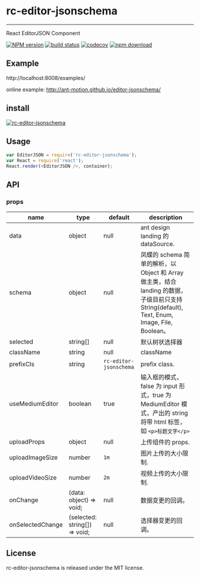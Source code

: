 # rc-editor-jsonschema
---

React EditorJSON Component

[![NPM version][npm-image]][npm-url]
[![build status][travis-image]][travis-url]
[![codecov](https://codecov.io/gh/ant-motion/editor-jsonschema/branch/master/graph/badge.svg)](https://codecov.io/gh/ant-motion/editor-jsonschema)
[![npm download][download-image]][download-url]

[npm-image]: http://img.shields.io/npm/v/rc-editor-jsonschema.svg?style=flat-square
[npm-url]: http://npmjs.org/package/rc-editor-jsonschema
[travis-image]: https://img.shields.io/travis/ant-motion/editor-jsonschema.svg?style=flat-square
[travis-url]: https://travis-ci.org/ant-motion/editor-jsonschema
[node-image]: https://img.shields.io/badge/node.js-%3E=_0.10-green.svg?style=flat-square
[node-url]: http://nodejs.org/download/
[download-image]: https://img.shields.io/npm/dm/rc-editor-jsonschema.svg?style=flat-square
[download-url]: https://npmjs.org/package/rc-editor-jsonschema

## Example

http://localhost:8008/examples/


online example: http://ant-motion.github.io/editor-jsonschema/


## install


[![rc-editor-jsonschema](https://nodei.co/npm/rc-editor-jsonschema.png)](https://npmjs.org/package/rc-editor-jsonschema)


## Usage

```js
var EditorJSON = require('rc-editor-jsonschema');
var React = require('react');
React.render(<EditorJSON />, container);
```

## API

### props

| name      | type           | default   | description    |
|-----------|----------------|-----------|----------------|
|  data     | object         | null      | ant design landing 的 dataSource.      |
|  schema   | object         | null      | 凤蝶的 schema 简单的解析，以 Object 和 Array 做主类，结合 landing 的数据，子级目前只支持 String(default), Text, Enum, Image, File, Boolean。     |
|  selected | string[]        | null      | 默认树状选择器    |
|  className | string        | null      | className    |
|  prefixCls | string        | `rc-editor-jsonschema`      | prefix class.    |
|  useMediumEditor | boolean        | true      | 输入框的模式，false 为 input 形式，true 为 MediumEditor 模式，产出的 string 将带 html 标签，如 `<p>标题文字</p>`   |
|  uploadProps | object        | null      | 上传组件的 props.   |
|  uploadImageSize | number        |  `1m`      | 图片上传的大小限制.   |
|  uploadVideoSize | number        |  `2m`      | 视频上传的大小限制.   |
|  onChange   | (data: object) => void;       |  null      | 数据变更的回调。   |
|  onSelectedChange   | (selected: string[]) => void;       |  null      | 选择器变更的回调。 |


## License

rc-editor-jsonschema is released under the MIT license.
